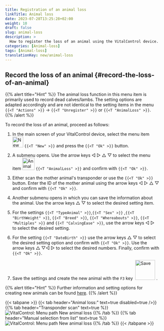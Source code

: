 ```yaml
---
title: Registration of an animal loss
linkTitle: Animal loss
date: 2023-07-28T13:25:28+02:00
weight: 10
draft: false
slug: animal-loss
description: >
  How to register the loss of an animal using the VitalControl device.
categories: [Animal-loss]
tags: [Animal-loss]
translationKey: new/animal-loss
---
```

## Record the loss of an animal {#record-the-loss-of-an-animal}

{{% alert title="Hint" %}}
The animal loss function in this menu item is primarily used to record dead calves/lambs. The setting options are adapted accordingly and are not identical to the setting items in the menu `{{<T "Actions" >}}` -> `{{<T "Unregister" >}}` or `{{<T "AnimalLoss" >}}`.
{{% /alert %}}

To record the loss of an animal, proceed as follows:

1. In the main screen of your VitalControl device, select the menu item <img src="/icons/main/new-animal.svg" width="35" align="bottom" alt="New animal" /> `{{<T "New" >}}` and press the `{{<T "Ok" >}}` button.

2. A submenu opens. Use the arrow keys ◁ ▷ △ ▽ to select the menu item <img src="/icons/main/stillbirth.svg" width="40" align="bottom" alt="Animal loss" /> `{{<T "AnimalLoss" >}}` and confirm with `{{<T "Ok" >}}`.

3. Either scan the mother animal's transponder or use the `{{<T "Ok" >}}` button. Enter the ID of the mother animal using the arrow keys ◁ ▷ △ ▽ and confirm with `{{<T "Ok" >}}`.

4. Another submenu opens in which you can save the information about the animal. Use the arrow keys △ ▽ to select the desired setting item.

5. For the settings `{{<T "TypeAnimal" >}}`,`{{<T "Sex" >}}` ,`{{<T "BirthWeight" >}}`, `{{<T "Breed" >}}`, `{{<T "Whereabouts" >}}`, `{{<T "Multiples" >}}` and `{{<T "CalvingEase" >}}`, use the arrow keys ◁ ▷ to select the desired setting.

6. For the setting `{{<T "DateBirth" >}}` use the arrow keys △ ▽ to select the desired setting option and confirm with `{{<T "Ok" >}}`. Use the arrow keys △ ▽◁ ▷ to select the desired numbers. Finally, confirm with `{{<T "Ok" >}}`.

7. Save the settings and create the new animal with the `F3` key &nbsp;<img src="/icons/footer/save_exit.svg" width="65" align="bottom" alt="Save" />&nbsp;.

{{% alert title="Hint" %}}
Further information and setting options for creating new animals can be found [here](../../settings/animal-registration/).
{{% /alert %}}

{{< tabpane >}}
{{< tab header="Animal loss:" text=true disabled=true />}}
{{% tab header="Transponder scan" text=true %}}
![VitalControl: Menu path New animal loss](../images/animalloss-scan.png "Record the loss of an animal")
{{% /tab %}}
{{% tab header="Manual selection from list" text=true %}}
![VitalControl: Menu path New animal loss](../images/animalloss.png "Record the loss of an animal")
{{% /tab %}}
{{< /tabpane >}}
